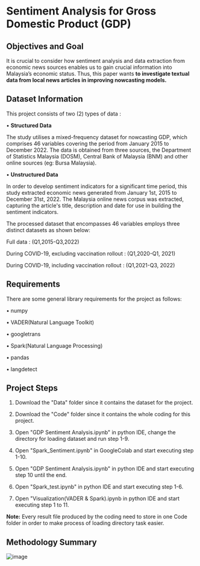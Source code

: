 # Sentiment Analysis for Gross Domestic Product (GDP)

## Objectives and Goal
It is crucial to consider how sentiment analysis and data extraction from economic news sources enables us to gain crucial information into Malaysia’s economic status. Thus, this paper wants **to investigate textual data from local news articles in improving nowcasting models.**

## Dataset Information
This project consists of two (2) types of data :

• **Structured Data**

The study utilises a mixed-frequency dataset for nowcasting    GDP, which comprises 46 variables covering the period from January 2015 to December 2022. The data is obtained from three sources, the Department of Statistics Malaysia (DOSM), Central Bank of Malaysia (BNM) and other online sources (eg: Bursa Malaysia).

• **Unstructured Data**

In order to develop sentiment indicators for a significant time period, this study extracted economic news generated from January 1st, 2015 to December 31st, 2022. The Malaysia online news corpus was extracted, capturing the article's title, description and date for use in building the sentiment indicators. 

The processed dataset that encompasses 46 variables employs three distinct datasets as shown below:

Full data : (Q1,2015-Q3,2022)

During COVID-19, excluding vaccination rollout : (Q1,2020-Q1, 2021)

During COVID-19, including vaccination rollout : (Q1,2021-Q3, 2022)


## Requirements
There are some general library requirements for the project as follows:

• numpy

• VADER(Natural Language Toolkit)

• googletrans

• Spark(Natural Language Processing)

• pandas

• langdetect

## Project Steps

1. Download the "Data" folder since it contains the dataset for the project.

2. Download the "Code" folder since it contains the whole coding for this project.

3. Open "GDP Sentiment Analysis.ipynb" in python IDE, change the directory for loading dataset and run step 1-9.

4. Open "Spark_Sentiment.ipynb" in GoogleColab and start executing step 1-10.

5. Open "GDP Sentiment Analysis.ipynb" in python IDE and start executing step 10 until the end.

6. Open "Spark_test.ipynb" in python IDE and start executing step 1-6.

7. Open "Visualization(VADER & Spark).ipynb in python IDE and start executing step 1 to 11.

**Note:** Every result file produced by the coding need to store in one Code folder in order to make 
          process of loading directory task easier.



## Methodology Summary
![image](https://user-images.githubusercontent.com/106640534/225506086-9123775a-406e-4e7c-b1da-3b8f3f90dd80.png)


